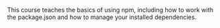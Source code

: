 This course teaches the basics of using npm, including how to work with the package.json and how to manage your installed dependencies.
